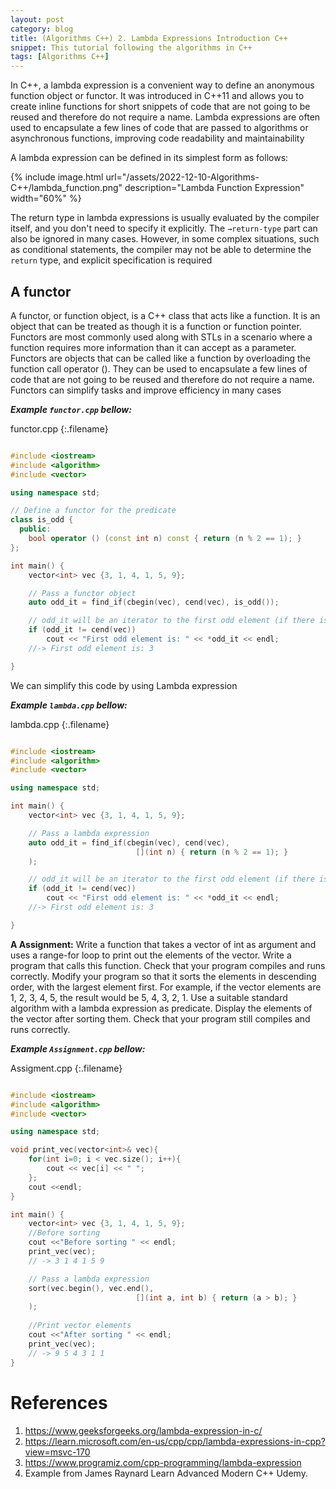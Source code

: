 ```yaml
---
layout: post
category: blog
title: (Algorithms C++) 2. Lambda Expressions Introduction C++
snippet: This tutorial following the algorithms in C++
tags: [Algorithms C++]
---
```


In C++, a lambda expression is a convenient way to define an anonymous function object or functor. It was introduced in C++11 and allows you to create inline functions for short snippets of code that are not going to be reused and therefore do not require a name. Lambda expressions are often used to encapsulate a few lines of code that are passed to algorithms or asynchronous functions, improving code readability and maintainability

A lambda expression can be defined in its simplest form as follows:

{% include image.html url="/assets/2022-12-10-Algorithms-C++/lambda_function.png" description="Lambda Function Expression" width="60%" %}

The return type in lambda expressions is usually evaluated by the compiler itself, and you don't need to specify it explicitly. The ```→return-type``` part can also be ignored in many cases. However, in some complex situations, such as conditional statements, the compiler may not be able to determine the ```return``` type, and explicit specification is required

## A functor
A functor, or function object, is a C++ class that acts like a function. It is an object that can be treated as though it is a function or function pointer. Functors are most commonly used along with STLs in a scenario where a function requires more information than it can accept as a parameter. Functors are objects that can be called like a function by overloading the function call operator (). They can be used to encapsulate a few lines of code that are not going to be reused and therefore do not require a name. Functors can simplify tasks and improve efficiency in many cases


___Example ```functor.cpp``` bellow:___ 

functor.cpp
{:.filename}
```c++

#include <iostream>
#include <algorithm>
#include <vector>

using namespace std;

// Define a functor for the predicate
class is_odd {
  public:
    bool operator () (const int n) const { return (n % 2 == 1); }
};

int main() {
	vector<int> vec {3, 1, 4, 1, 5, 9};

	// Pass a functor object
	auto odd_it = find_if(cbegin(vec), cend(vec), is_odd());

	// odd_it will be an iterator to the first odd element (if there is one)
	if (odd_it != cend(vec))
		cout << "First odd element is: " << *odd_it << endl;	
	//-> First odd element is: 3

}
```
We can simplify this code by using Lambda expression

___Example ```lambda.cpp``` bellow:___ 

lambda.cpp
{:.filename}
```c++

#include <iostream>
#include <algorithm>
#include <vector>

using namespace std;

int main() {
	vector<int> vec {3, 1, 4, 1, 5, 9};

	// Pass a lambda expression
	auto odd_it = find_if(cbegin(vec), cend(vec),
							[](int n) { return (n % 2 == 1); }
	);

	// odd_it will be an iterator to the first odd element (if there is one)
	if (odd_it != cend(vec))
		cout << "First odd element is: " << *odd_it << endl;	
	//-> First odd element is: 3

}
```

<div class="tip">
<b>A Assignment:</b> Write a function that takes a vector of int as argument and uses a range-for loop to print out the elements of the vector. Write a program that calls this function. Check that your program compiles and runs correctly. Modify your program so that it sorts the elements in descending order, with the largest element first. For example, if the vector elements are 1, 2, 3, 4, 5, the result would be 5, 4, 3, 2, 1. Use a suitable standard algorithm with a lambda expression as predicate.
Display the elements of the vector after sorting them. Check that your program still compiles and runs correctly.
</div>

___Example ```Assignment.cpp``` bellow:___ 

Assigment.cpp
{:.filename}
```c++

#include <iostream>
#include <algorithm>
#include <vector>

using namespace std;

void print_vec(vector<int>& vec){
    for(int i=0; i < vec.size(); i++){
		cout << vec[i] << " ";
	};
	cout <<endl; 
}

int main() {
	vector<int> vec {3, 1, 4, 1, 5, 9};
    //Before sorting
    cout <<"Before sorting " << endl;
	print_vec(vec);
    // -> 3 1 4 1 5 9 

	// Pass a lambda expression
    sort(vec.begin(), vec.end(),
							[](int a, int b) { return (a > b); }
	);
    
    //Print vector elements
    cout <<"After sorting " << endl;
	print_vec(vec);
	// -> 9 5 4 3 1 1 
}

```

# References
1. https://www.geeksforgeeks.org/lambda-expression-in-c/
2. https://learn.microsoft.com/en-us/cpp/cpp/lambda-expressions-in-cpp?view=msvc-170
3. https://www.programiz.com/cpp-programming/lambda-expression
4. Example from James Raynard Learn Advanced Modern C++ Udemy.